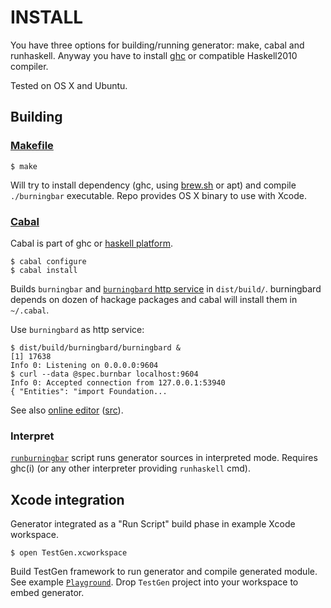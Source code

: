 # INSTALL

You have three options for building/running generator: make, cabal and runhaskell.
Anyway you have to install [ghc](https://www.haskell.org/ghc/) or compatible Haskell2010 compiler.

Tested on OS X and Ubuntu.

## Building

### [Makefile](makefile)

    $ make

Will try to install dependency (ghc, using [brew.sh](http://brew.sh) or apt) and compile `./burningbar` executable.
Repo provides OS X binary to use with Xcode.

### [Cabal](burningbar.cabal)

Cabal is part of ghc or [haskell platform](https://www.haskell.org/platform/).

    $ cabal configure
    $ cabal install

Builds `burningbar` and [`burningbard` http service](Servic..hs) in `dist/build/`.
burningbard depends on dozen of hackage packages and cabal will install them in `~/.cabal`.

Use `burningbard` as http service:

    $ dist/build/burningbard/burningbard &
    [1] 17638
    Info 0: Listening on 0.0.0.0:9604
    $ curl --data @spec.burnbar localhost:9604
    Info 0: Accepted connection from 127.0.0.1:53940
    { "Entities": "import Foundation...

See also [online editor](http://cfr.pw/burnbar) ([src](https://github.com/cfr/cfr.github.io/blob/master/burnbar.html)).

### Interpret

[`runburningbar`](runburningbar) script runs generator sources in interpreted mode.
Requires ghc(i) (or any other interpreter providing `runhaskell` cmd).

## Xcode integration

Generator integrated as a "Run Script" build phase in example Xcode workspace.

    $ open TestGen.xcworkspace

Build TestGen framework to run generator and compile generated module.
See example [`Playground`](TestGen/TestGen.playground).
Drop `TestGen` project into your workspace to embed generator.

